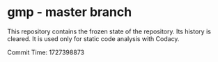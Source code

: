 # gmp - master branch

This repository contains the frozen state of the repository.
Its history is cleared. It is used only for static code
analysis with Codacy.

Commit Time: 1727398873